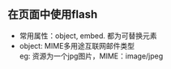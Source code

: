 ## 在页面中使用flash
 - 常用属性：object, embed. 都为可替换元素
 - object: MIME多用途互联网邮件类型  
  eg: 资源为一个jpg图片，MIME：image/jpeg
